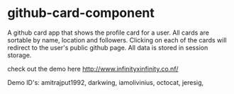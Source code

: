 # github-card-component

A github card app that shows the profile card for a user. All cards are sortable by name, location and followers. Clicking on each of the cards will redirect to the user's public github page. All data is stored in session storage.

check out the demo here
http://www.infinityxinfinity.co.nf/

Demo ID's:
amitrajput1992,
darkwing,
iamolivinius,
octocat,
jeresig,
